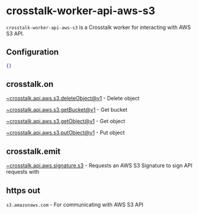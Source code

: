 crosstalk-worker-api-aws-s3
===========================

`crosstalk-worker-api-aws-s3` is a Crosstalk worker for interacting with AWS S3 API.

## Configuration

```json
{}
```

## crosstalk.on

[~crosstalk.api.aws.s3.deleteObject@v1](/crosstalk/crosstalk-worker-api-aws-s3/wiki/~crosstalk.api.aws.s3.deleteObject@v1) - Delete object

[~crosstalk.api.aws.s3.getBucket@v1](/crosstalk/crosstalk-worker-api-aws-s3/wiki/~crosstalk.api.aws.s3.getBucket@v1) - Get bucket

[~crosstalk.api.aws.s3.getObject@v1](/crosstalk/crosstalk-worker-api-aws-s3/wiki/~crosstalk.api.aws.s3.getObject@v1) - Get object

[~crosstalk.api.aws.s3.putObject@v1](/crosstalk/crosstalk-worker-api-aws-s3/wiki/~crosstalk.api.aws.s3.putObject@v1) - Put object

## crosstalk.emit

[~crosstalk.api.aws.signature.s3](/crosstalk/crosstalk-worker-api-aws-signature-s3/wiki/api.aws.signature.s3) - Requests an AWS S3 Signature to sign API requests with

## https out
`s3.amazonaws.com` - For communicating with AWS S3 API
